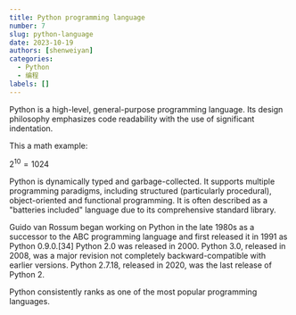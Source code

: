 ```yaml
---
title: Python programming language
number: 7
slug: python-language
date: 2023-10-19
authors: [shenweiyan]
categories: 
  - Python
  - 编程
labels: []
---
```


Python is a high-level, general-purpose programming language. Its design philosophy emphasizes code readability with the use of significant indentation.

This a math example:

$2^{10}=1024$

Python is dynamically typed and garbage-collected. It supports multiple programming paradigms, including structured (particularly procedural), object-oriented and functional programming. It is often described as a "batteries included" language due to its comprehensive standard library.

Guido van Rossum began working on Python in the late 1980s as a successor to the ABC programming language and first released it in 1991 as Python 0.9.0.[34] Python 2.0 was released in 2000. Python 3.0, released in 2008, was a major revision not completely backward-compatible with earlier versions. Python 2.7.18, released in 2020, was the last release of Python 2.

Python consistently ranks as one of the most popular programming languages.
